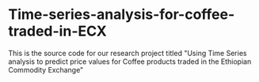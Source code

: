 # Time-series-analysis-for-coffee-traded-in-ECX
This is the source code for our research project titled "Using Time Series analysis to predict price values for Coffee products traded in the Ethiopian Commodity Exchange"
